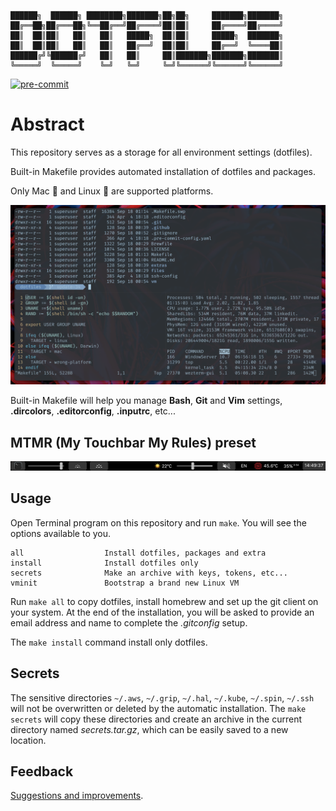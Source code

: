 ```
██████╗  ██████╗ ████████╗███████╗██╗██╗     ███████╗███████╗
██╔══██╗██╔═══██╗╚══██╔══╝██╔════╝██║██║     ██╔════╝██╔════╝
██║  ██║██║   ██║   ██║   █████╗  ██║██║     █████╗  ███████╗
██║  ██║██║   ██║   ██║   ██╔══╝  ██║██║     ██╔══╝  ╚════██║
██████╔╝╚██████╔╝   ██║   ██║     ██║███████╗███████╗███████║
╚═════╝  ╚═════╝    ╚═╝   ╚═╝     ╚═╝╚══════╝╚══════╝╚══════╝
```

[![pre-commit](https://github.com/exdial/dotfiles/actions/workflows/pre-commit.yml/badge.svg?branch=master)](https://github.com/exdial/dotfiles/actions/workflows/pre-commit.yml)

# Abstract

This repository serves as a storage for all environment settings (dotfiles).

Built-in Makefile provides automated installation of dotfiles and packages.

Only Mac 🍏 and Linux 🐧 are supported platforms.

![](.github/images/screenshot.png)

Built-in Makefile will help you manage **Bash**, **Git** and **Vim** settings,
**.dircolors**, **.editorconfig**, **.inputrc**, etc...

## MTMR (My Touchbar My Rules) preset

[![](.github/images/touchbar.png)](https://github.com/exdial/dotfiles/blob/master/files/Library/Application%20Support/MTMR/items.json)

## Usage

Open Terminal program on this repository and run `make`.
You will see the options available to you.

```
all                  Install dotfiles, packages and extra
install              Install dotfiles only
secrets              Make an archive with keys, tokens, etc...
vminit               Bootstrap a brand new Linux VM
```

Run `make all` to copy dotfiles, install homebrew and set up
the git client on your system. At the end of the installation, you will be asked to
provide an email address and name to complete the *.gitconfig* setup.

The `make install` command install only dotfiles.

## Secrets

The sensitive directories `~/.aws`, `~/.grip`, `~/.hal`, `~/.kube`, `~/.spin`, `~/.ssh`
will not be overwritten or deleted by the automatic installation.
The `make secrets` will copy these directories and create
an archive in the current directory named *secrets.tar.gz*,
which can be easily saved to a new location.

## Feedback

[Suggestions and improvements](https://github.com/exdial/dotfiles/issues).
